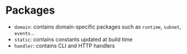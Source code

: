 # Packages

* `domain`: contains domain-specific packages such as `runtime`, `subnet`, `events`...
* `static`: contains constants updated at build time
* `handler`: contains CLI and HTTP handlers